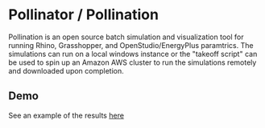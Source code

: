 # Pollinator / Pollination

Pollination is an open source batch simulation and visualization tool for running Rhino, Grasshopper, and OpenStudio/EnergyPlus paramtrics.  The simulations can run on a local windows instance or the "takeoff script" can be used to spin up an Amazon AWS cluster to run the simulations remotely and downloaded upon completion.

## Demo

See an example of the results [here](http://mdahlhausen.github.io/pollinator/index)
